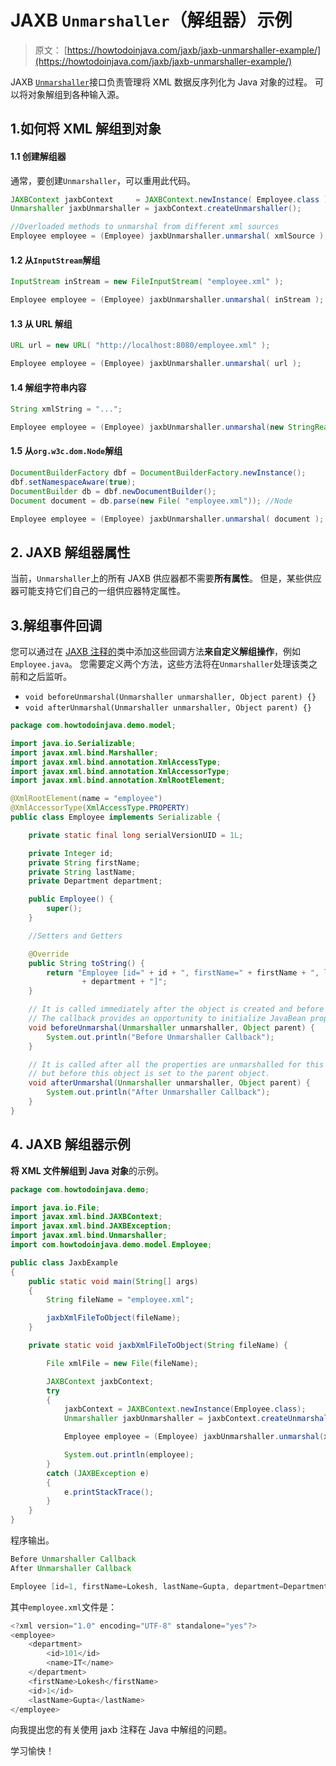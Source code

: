 # JAXB `Unmarshaller`（解组器）示例

> 原文： [https://howtodoinjava.com/jaxb/jaxb-unmarshaller-example/](https://howtodoinjava.com/jaxb/jaxb-unmarshaller-example/)

JAXB [`Unmarshaller`](https://docs.oracle.com/javase/10/docs/api/javax/xml/bind/Unmarshaller.html)接口负责管理将 XML 数据反序列化为 Java 对象的过程。 可以将对象解组到各种输入源。

## 1.如何将 XML 解组到对象

#### 1.1 创建解组器

通常，要创建`Unmarshaller`，可以重用此代码。

```java
JAXBContext jaxbContext 	= JAXBContext.newInstance( Employee.class );
Unmarshaller jaxbUnmarshaller = jaxbContext.createUnmarshaller();

//Overloaded methods to unmarshal from different xml sources
Employee employee = (Employee) jaxbUnmarshaller.unmarshal( xmlSource );

```

#### 1.2 从`InputStream`解组

```java
InputStream inStream = new FileInputStream( "employee.xml" );

Employee employee = (Employee) jaxbUnmarshaller.unmarshal( inStream );

```

#### 1.3 从 URL 解组

```java
URL url = new URL( "http://localhost:8080/employee.xml" );

Employee employee = (Employee) jaxbUnmarshaller.unmarshal( url );

```

#### 1.4 解组字符串内容

```java
String xmlString = "...";

Employee employee = (Employee) jaxbUnmarshaller.unmarshal(new StringReader(xmlString));

```

#### 1.5 从`org.w3c.dom.Node`解组

```java
DocumentBuilderFactory dbf = DocumentBuilderFactory.newInstance();
dbf.setNamespaceAware(true);
DocumentBuilder db = dbf.newDocumentBuilder();
Document document = db.parse(new File( "employee.xml")); //Node

Employee employee = (Employee) jaxbUnmarshaller.unmarshal( document );

```

## 2\. JAXB 解组器属性

当前，`Unmarshaller`上的所有 JAXB 供应器都不需要**所有属性**。 但是，某些供应器可能支持它们自己的一组供应器特定属性。

## 3.解组事件回调

您可以通过在 [JAXB 注释的](https://howtodoinjava.com/jaxb/jaxb-annotations/)类中添加这些回调方法**来自定义解组操作**，例如`Employee.java`。 您需要定义两个方法，这些方法将在`Unmarshaller`处理该类之前和之后监听。

*   `void beforeUnmarshal(Unmarshaller unmarshaller, Object parent) {}`
*   `void afterUnmarshal(Unmarshaller unmarshaller, Object parent) {}`

```java
package com.howtodoinjava.demo.model;

import java.io.Serializable;
import javax.xml.bind.Marshaller;
import javax.xml.bind.annotation.XmlAccessType;
import javax.xml.bind.annotation.XmlAccessorType;
import javax.xml.bind.annotation.XmlRootElement;

@XmlRootElement(name = "employee")
@XmlAccessorType(XmlAccessType.PROPERTY)
public class Employee implements Serializable {

	private static final long serialVersionUID = 1L;

	private Integer id;
	private String firstName;
	private String lastName;
	private Department department;

	public Employee() {
		super();
	}

	//Setters and Getters

	@Override
	public String toString() {
		return "Employee [id=" + id + ", firstName=" + firstName + ", lastName=" + lastName + ", department="
				+ department + "]";
	}

	// It is called immediately after the object is created and before the unmarshalling begins.
	// The callback provides an opportunity to initialize JavaBean properties prior to unmarshalling.
	void beforeUnmarshal(Unmarshaller unmarshaller, Object parent) {
		System.out.println("Before Unmarshaller Callback");
	}

	// It is called after all the properties are unmarshalled for this object,
	// but before this object is set to the parent object.
	void afterUnmarshal(Unmarshaller unmarshaller, Object parent) {
		System.out.println("After Unmarshaller Callback");
	}
}

```

## 4\. JAXB 解组器示例

**将 XML 文件解组到 Java 对象**的示例。

```java
package com.howtodoinjava.demo;

import java.io.File;
import javax.xml.bind.JAXBContext;
import javax.xml.bind.JAXBException;
import javax.xml.bind.Unmarshaller;
import com.howtodoinjava.demo.model.Employee;

public class JaxbExample 
{
	public static void main(String[] args) 
	{
		String fileName = "employee.xml";

		jaxbXmlFileToObject(fileName);
	}

	private static void jaxbXmlFileToObject(String fileName) {

		File xmlFile = new File(fileName);

		JAXBContext jaxbContext;
		try 
		{
			jaxbContext = JAXBContext.newInstance(Employee.class);
			Unmarshaller jaxbUnmarshaller = jaxbContext.createUnmarshaller();

			Employee employee = (Employee) jaxbUnmarshaller.unmarshal(xmlFile);

			System.out.println(employee);
		}
		catch (JAXBException e) 
		{
			e.printStackTrace();
		}
	}
}

```

程序输出。

```java
Before Unmarshaller Callback
After Unmarshaller Callback

Employee [id=1, firstName=Lokesh, lastName=Gupta, department=Department [id=101, name=IT]]

```

其中`employee.xml`文件是：

```java
<?xml version="1.0" encoding="UTF-8" standalone="yes"?>
<employee>
    <department>
        <id>101</id>
        <name>IT</name>
    </department>
    <firstName>Lokesh</firstName>
    <id>1</id>
    <lastName>Gupta</lastName>
</employee>

```

向我提出您的有关使用 jaxb 注释在 Java 中解组的问题。

学习愉快！